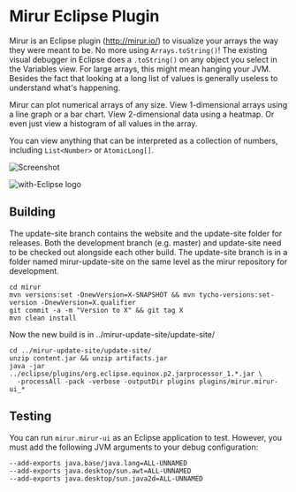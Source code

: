 # Mirur Eclipse Plugin

Mirur is an Eclipse plugin (http://mirur.io/) to visualize your arrays the way
they were meant to be.  No more using `Arrays.toString()`! The existing visual
debugger in Eclipse does a `.toString()` on any object you select in the
Variables view. For large arrays, this might mean hanging your JVM. Besides
the fact that looking at a long list of values is generally useless to
understand what's happening.

Mirur can plot numerical arrays of any size. View 1-dimensional arrays using a
line graph or a bar chart. View 2-dimensional data using a heatmap. Or even
just view a histogram of all values in the array.

You can view anything that can be interpreted as a collection of numbers,
including `List<Number>` or `AtomicLong[]`.

![Screenshot](../gh-pages/images/mirur-example.jpg)

![with-Eclipse logo](http://with-eclipse.github.io/with-eclipse-0.jpg)

## Building

The update-site branch contains the website and the update-site folder for
releases. Both the development branch (e.g. master) and update-site need to be
checked out alongside each other build. The update-site branch is in a folder
named mirur-update-site on the same level as the mirur repository for
development.

```
cd mirur
mvn versions:set -DnewVersion=X-SNAPSHOT && mvn tycho-versions:set-version -DnewVersion=X.qualifier
git commit -a -m "Version to X" && git tag X
mvn clean install
```

Now the new build is in ../mirur-update-site/update-site/

```
cd ../mirur-update-site/update-site/
unzip content.jar && unzip artifacts.jar
java -jar ../eclipse/plugins/org.eclipse.equinox.p2.jarprocessor_1.*.jar \
  -processAll -pack -verbose -outputDir plugins plugins/mirur.mirur-ui_*
```

## Testing

You can run `mirur.mirur-ui` as an Eclipse application to test. However, you must add
the following JVM arguments to your debug configuration:
```
--add-exports java.base/java.lang=ALL-UNNAMED
--add-exports java.desktop/sun.awt=ALL-UNNAMED
--add-exports java.desktop/sun.java2d=ALL-UNNAMED
```